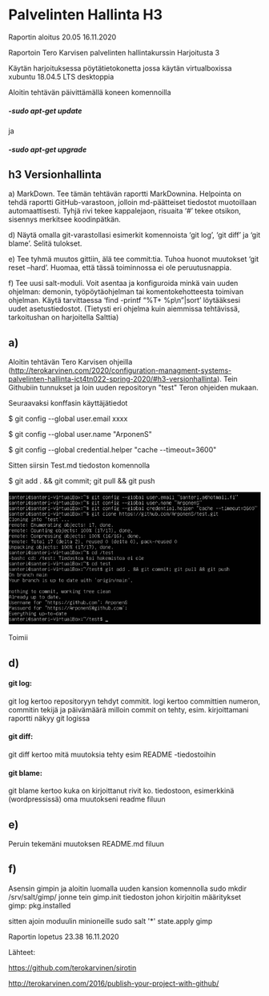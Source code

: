 # Palvelinten Hallinta H3 

Raportin aloitus 20.05 16.11.2020

Raportoin Tero Karvisen palvelinten hallintakurssin Harjoitusta 3

Käytän harjoituksessa pöytätietokonetta jossa käytän virtualboxissa xubuntu 18.04.5 LTS desktoppia 

Aloitin tehtävän päivittämällä koneen komennoilla

##### -sudo apt-get update 

ja

##### -sudo apt-get upgrade 

## h3 Versionhallinta 

a) MarkDown. Tee tämän tehtävän raportti MarkDownina. Helpointa on tehdä raportti GitHub-varastoon, jolloin md-päätteiset tiedostot muotoillaan automaattisesti. 
Tyhjä rivi tekee kappalejaon, risuaita ‘#’ tekee otsikon, sisennys merkitsee koodinpätkän. 

 
d) Näytä omalla git-varastollasi esimerkit komennoista ‘git log’, ‘git diff’ ja ‘git blame’. Selitä tulokset. 

 
e) Tee tyhmä muutos gittiin, älä tee commit:tia. Tuhoa huonot muutokset ‘git reset –hard’. Huomaa, että tässä toiminnossa ei ole peruutusnappia. 


f) Tee uusi salt-moduli. Voit asentaa ja konfiguroida minkä vain uuden ohjelman: demonin, työpöytäohjelman tai komentokehotteesta toimivan ohjelman.
Käytä tarvittaessa ‘find -printf “%T+ %p\n”|sort’ löytääksesi uudet asetustiedostot. (Tietysti eri ohjelma kuin aiemmissa tehtävissä, tarkoitushan on harjoitella Salttia) 

## a) 

Aloitin tehtävän Tero Karvisen ohjeilla (http://terokarvinen.com/2020/configuration-managment-systems-palvelinten-hallinta-ict4tn022-spring-2020/#h3-versionhallinta). Tein Githubiin tunnukset ja loin uuden repositoryn "test" Teron ohjeiden mukaan.

Seuraavaksi konffasin käyttäjätiedot 

$ git config --global user.email xxxx

$ git config --global user.name "ArponenS"

$ git config --global credential.helper "cache --timeout=3600"

Sitten siirsin Test.md tiedoston komennolla 

$ git add . && git commit; git pull && git push

![alt text](https://github.com/ArponenS/test/blob/main/image.png)

Toimii

## d)

#### git log:

git log kertoo repositoryyn tehdyt commitit. logi kertoo committien numeron, commitin tekijä ja päivämäärä milloin commit on tehty, esim. kirjoittamani raportti näkyy git logissa

#### git diff:

git diff kertoo mitä muutoksia tehty esim README -tiedostoihin

#### git blame:

git blame kertoo kuka on kirjoittanut rivit ko. tiedostoon, esimerkkinä (wordpressissä) oma muutokseni readme filuun

## e)

Peruin tekemäni muutoksen README.md filuun

## f)

Asensin gimpin ja aloitin luomalla uuden kansion komennolla sudo mkdir /srv/salt/gimp/ jonne tein gimp.init tiedoston johon kirjoitin määritykset
gimp:
  pkg.installed
  
  sitten ajoin moduulin minioneille
  sudo salt '*' state.apply gimp


Raportin lopetus 23.38 16.11.2020


Lähteet:

https://github.com/terokarvinen/sirotin

http://terokarvinen.com/2016/publish-your-project-with-github/

